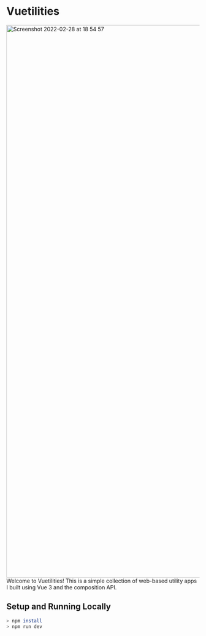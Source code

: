 # Vuetilities
<img width="1440" alt="Screenshot 2022-02-28 at 18 54 57" src="https://user-images.githubusercontent.com/74667456/156041886-af09b104-4480-4937-9022-2143ffaf7826.png">
Welcome to Vuetilities! This is a simple collection of web-based utility apps I built using Vue 3 and the composition API.

## Setup and Running Locally

```bash
> npm install
> npm run dev
```

